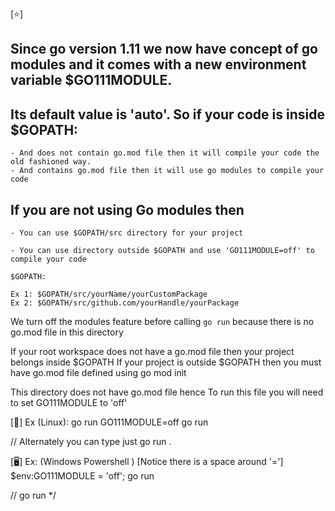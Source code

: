 [⭐]
## Since go version 1.11 we now have concept of go modules and it comes with a new environment variable $GO111MODULE.

## Its default value is 'auto'. So if your code is inside $GOPATH:
	- And does not contain go.mod file then it will compile your code the old fashioned way.
	- And contains go.mod file then it will use go modules to compile your code

## If you are not using Go modules then

	- You can use $GOPATH/src directory for your project

	- You can use directory outside $GOPATH and use 'GO111MODULE=off' to compile your code

    $GOPATH:

    Ex 1: $GOPATH/src/yourName/yourCustomPackage       
    Ex 2: $GOPATH/src/github.com/yourHandle/yourPackage

We turn off the modules feature before calling `go run` because there is no go.mod file in this directory

If your root workspace does not have a go.mod file then your project belongs inside $GOPATH
If your project is outside $GOPATH then you must have go.mod file defined using go mod init <your-package-name>

This directory does not have go.mod file hence
To run this file you will need to set GO111MODULE to 'off'

[🐧]
Ex (Linux):
go run <list of all go files>
GO111MODULE=off go run <list of all go files>

// Alternately you can type just
go run .


[🖥]
Ex: (Windows Powershell ) [Notice there is a space around '=']
$env:GO111MODULE = 'off'; go run <list of all go files>

//
go run <path-to-directory-containing-main-file>
*/
